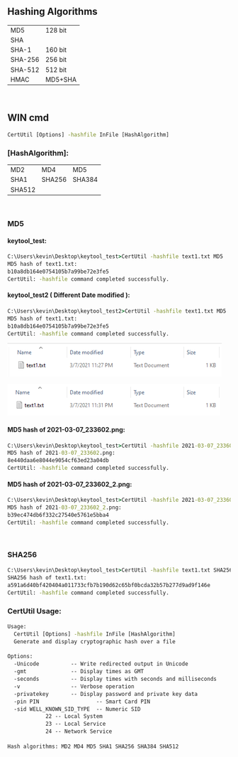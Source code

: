 

## Hashing Algorithms

|||
|---|---|
|MD5|128 bit|
|SHA|||
|SHA-1|160 bit|
|SHA-256|256 bit|
|SHA-512|512 bit|
|HMAC|MD5+SHA|

<br>

## WIN cmd

```cmd
CertUtil [Options] -hashfile InFile [HashAlgorithm]
```

### [HashAlgorithm]:

||||
|---|---|---|
|MD2|MD4|MD5|
|SHA1|SHA256|SHA384|
|SHA512|||

<br>

### MD5

#### keytool_test:

```cmd
C:\Users\kevin\Desktop\keytool_test>CertUtil -hashfile text1.txt MD5
MD5 hash of text1.txt:
b10a8db164e0754105b7a99be72e3fe5
CertUtil: -hashfile command completed successfully.
```

#### keytool_test2 ( Different Date modified ):

```cmd
C:\Users\kevin\Desktop\keytool_test2>CertUtil -hashfile text1.txt MD5
MD5 hash of text1.txt:
b10a8db164e0754105b7a99be72e3fe5
CertUtil: -hashfile command completed successfully.
```

![](images/2021-03-07_233602.png)

![](images/2021-03-07_233625.png)

#### MD5 hash of 2021-03-07_233602.png:

```cmd
C:\Users\kevin\Desktop\keytool_test>CertUtil -hashfile 2021-03-07_233602.png MD5
MD5 hash of 2021-03-07_233602.png:
8e440daa6e8044e9054cf63ed23a04db
CertUtil: -hashfile command completed successfully.
```

#### MD5 hash of 2021-03-07_233602_2.png:

```cmd
C:\Users\kevin\Desktop\keytool_test>CertUtil -hashfile 2021-03-07_233602_2.png MD5
MD5 hash of 2021-03-07_233602_2.png:
b39ec474db6f332c27540e5761e5bba4
CertUtil: -hashfile command completed successfully.
```

<br>

### SHA256

```cmd
C:\Users\kevin\Desktop\keytool_test>CertUtil -hashfile text1.txt SHA256
SHA256 hash of text1.txt:
a591a6d40bf420404a011733cfb7b190d62c65bf0bcda32b57b277d9ad9f146e
CertUtil: -hashfile command completed successfully.
```

### CertUtil Usage:
```cmd
Usage:
  CertUtil [Options] -hashfile InFile [HashAlgorithm]
  Generate and display cryptographic hash over a file

Options:
  -Unicode          -- Write redirected output in Unicode
  -gmt              -- Display times as GMT
  -seconds          -- Display times with seconds and milliseconds
  -v                -- Verbose operation
  -privatekey       -- Display password and private key data
  -pin PIN                  -- Smart Card PIN
  -sid WELL_KNOWN_SID_TYPE  -- Numeric SID
            22 -- Local System
            23 -- Local Service
            24 -- Network Service

Hash algorithms: MD2 MD4 MD5 SHA1 SHA256 SHA384 SHA512
```